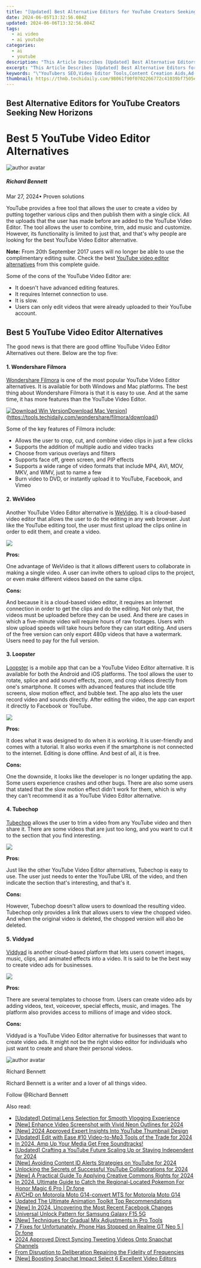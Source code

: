 ```yaml
---
title: "[Updated] Best Alternative Editors for YouTube Creators Seeking New Horizons for 2024"
date: 2024-06-05T13:32:56.084Z
updated: 2024-06-06T13:32:56.084Z
tags:
  - ai video
  - ai youtube
categories:
  - ai
  - youtube
description: "This Article Describes [Updated] Best Alternative Editors for YouTube Creators Seeking New Horizons for 2024"
excerpt: "This Article Describes [Updated] Best Alternative Editors for YouTube Creators Seeking New Horizons for 2024"
keywords: "\"YouTubers SEO,Video Editor Tools,Content Creation Aids,Ad-Free Video Editors,Non-Advanced Editing Software,Low-Cost Editing Software,Diverse Video Editing Options\""
thumbnail: https://thmb.techidaily.com/98061f90f0702266772c41039bf7505ea26afb88709675b4845f86d9c07123c1.jpg
---
```


## Best Alternative Editors for YouTube Creators Seeking New Horizons

# Best 5 YouTube Video Editor Alternatives

![author avatar](https://images.wondershare.com/filmora/article-images/richard-bennett.jpg)

##### Richard Bennett

 Mar 27, 2024• Proven solutions

YouTube provides a free tool that allows the user to create a video by putting together various clips and then publish them with a single click. All the uploads that the user has made before are added to the YouTube Video Editor. The tool allows the user to combine, trim, add music and customize. However, its functionality is limited to just that, and that's why people are looking for the best YouTube Video Editor alternative.

**Note:** From 20th September 2017 users will no longer be able to use the complimentary editing suite. Check the best [YouTube video editor alternatives](https://tools.techidaily.com/wondershare/filmora/download/) from this complete guide.

Some of the cons of the YouTube Video Editor are:

* It doesn't have advanced editing features.
* It requires Internet connection to use.
* It is slow.
* Users can only edit videos that were already uploaded to their YouTube account.

## Best 5 YouTube Video Editor Alternatives

The good news is that there are good offline YouTube Video Editor Alternatives out there. Below are the top five:

#### 1\.  Wondershare Filmora

[Wondershare Filmora](https://tools.techidaily.com/wondershare/filmora/download/) is one of the most popular YouTube Video Editor alternatives. It is available for both Windows and Mac platforms. The best thing about Wondershare Filmora is that it is easy to use. And at the same time, it has more features than the YouTube Video Editor.

[![Download Win Version](https://images.wondershare.com/filmora/guide/download-btn-win.jpg)](https://tools.techidaily.com/wondershare/filmora/download/)[Download Mac Version](https://images.wondershare.com/filmora/guide/download-btn-mac.jpg)](https://tools.techidaily.com/wondershare/filmora/download/)

Some of the key features of Filmora include:

* Allows the user to crop, cut, and combine video clips in just a few clicks
* Supports the addition of multiple audio and video tracks
* Choose from various overlays and filters
* Supports face off, green screen, and PIP effects
* Supports a wide range of video formats that include MP4, AVI, MOV, MKV, and WMV, just to name a few
* Burn video to DVD, or instantly upload it to YouTube, Facebook, and Vimeo

#### 2\.  WeVideo

Another YouTube Video Editor alternative is [WeVideo](https://www.wevideo.com/). It is a cloud-based video editor that allows the user to do the editing in any web browser. Just like the YouTube editing tool, the user must first upload the clips online in order to edit them, and create a video.

![](https://images.wondershare.com/filmora/article-images/bdayvideo-wevideo.jpg)

 **Pros:**

One advantage of WeVideo is that it allows different users to collaborate in making a single video. A user can invite others to upload clips to the project, or even make different videos based on the same clips.

 **Cons:**

And because it is a cloud-based video editor, it requires an Internet connection in order to get the clips and do the editing. Not only that, the videos must be uploaded before they can be used. And there are cases in which a five-minute video will require hours of raw footages. Users with slow upload speeds will take hours before they can start editing. And users of the free version can only export 480p videos that have a watermark. Users need to pay for the full version.

#### 3\. Loopster

[Loopster](http://www.loopster.com/) is a mobile app that can be a YouTube Video Editor alternative. It is available for both the Android and iOS platforms. The tool allows the user to rotate, splice and add sound effects, zoom, and crop videos directly from one's smartphone. It comes with advanced features that include title screens, slow motion effect, and bubble text. The app also lets the user record video and sounds directly. After editing the video, the app can export it directly to Facebook or YouTube.

![](https://images.wondershare.com/filmora/article-images/loopster.jpg)

 **Pros:**

It does what it was designed to do when it is working. It is user-friendly and comes with a tutorial. It also works even if the smartphone is not connected to the internet. Editing is done offline. And best of all, it is free.

 **Cons:**

One the downside, it looks like the developer is no longer updating the app. Some users experience crashes and other bugs. There are also some users that stated that the slow motion effect didn't work for them, which is why they can't recommend it as a YouTube Video Editor alternative.

#### 4\. Tubechop

[Tubechop](https://www.tubechop.com/) allows the user to trim a video from any YouTube video and then share it. There are some videos that are just too long, and you want to cut it to the section that you find interesting.

![](https://images.wondershare.com/filmora/article-images/tubechop.jpg)

 **Pros:**

Just like the other YouTube Video Editor alternatives, Tubechop is easy to use. The user just needs to enter the YouTube URL of the video, and then indicate the section that's interesting, and that's it.

 **Cons:**

However, Tubechop doesn't allow users to download the resulting video. Tubechop only provides a link that allows users to view the chopped video. And when the original video is deleted, the chopped version will also be deleted.

#### 5\. Viddyad

[Viddyad](https://viddyad.com/) is another cloud-based platform that lets users convert images, music, clips, and animated effects into a video. It is said to be the best way to create video ads for businesses.

![](https://images.wondershare.com/filmora/article-images/viddyad.jpg)

 **Pros:**

There are several templates to choose from. Users can create video ads by adding videos, text, voiceover, special effects, music, and images. The platform also provides access to millions of image and video stock.

 **Cons:**

Viddyad is a YouTube Video Editor alternative for businesses that want to create video ads. It might not be the right video editor for individuals who just want to create and share their personal videos.

![author avatar](https://images.wondershare.com/filmora/article-images/richard-bennett.jpg)

Richard Bennett

Richard Bennett is a writer and a lover of all things video.

Follow @Richard Bennett

<span class="atpl-alsoreadstyle">Also read:</span>
<div><ul>
<li><a href="https://facebook-video-share.techidaily.com/updated-optimal-lens-selection-for-smooth-vlogging-experience/"><u>[Updated] Optimal Lens Selection for Smooth Vlogging Experience</u></a></li>
<li><a href="https://facebook-video-share.techidaily.com/new-enhance-video-screenshot-with-vivid-neon-outlines-for-2024/"><u>[New] Enhance Video Screenshot with Vivid Neon Outlines for 2024</u></a></li>
<li><a href="https://facebook-video-share.techidaily.com/new-2024-approved-expert-insights-into-youtube-thumbnail-design/"><u>[New] 2024 Approved  Expert Insights Into YouTube Thumbnail Design</u></a></li>
<li><a href="https://facebook-video-share.techidaily.com/updated-edit-with-ease-10-video-to-mp3-tools-of-the-trade-for-2024/"><u>[Updated] Edit with Ease  #10 Video-to-Mp3 Tools of the Trade for 2024</u></a></li>
<li><a href="https://facebook-video-share.techidaily.com/in-2024-amp-up-your-media-get-free-soundtracks/"><u>In 2024, Amp Up Your Media  Get Free Soundtracks!</u></a></li>
<li><a href="https://facebook-video-share.techidaily.com/updated-crafting-a-youtube-future-scaling-up-or-staying-independent-for-2024/"><u>[Updated] Crafting a YouTube Future  Scaling Up or Staying Independent for 2024</u></a></li>
<li><a href="https://facebook-video-share.techidaily.com/new-avoiding-content-id-alerts-strategies-on-youtube-for-2024/"><u>[New] Avoiding Content ID Alerts  Strategies on YouTube for 2024</u></a></li>
<li><a href="https://facebook-video-share.techidaily.com/unlocking-the-secrets-of-successful-youtube-collaborations-for-2024/"><u>Unlocking the Secrets of Successful YouTube Collaborations for 2024</u></a></li>
<li><a href="https://facebook-video-share.techidaily.com/new-a-practical-guide-to-applying-creative-commons-rights-for-2024/"><u>[New] A Practical Guide To Applying Creative Commons Rights for 2024</u></a></li>
<li><a href="https://pokemon-go-android.techidaily.com/in-2024-ultimate-guide-to-catch-the-regional-located-pokemon-for-honor-magic-6-pro-drfone-by-drfone-virtual-android/"><u>In 2024, Ultimate Guide to Catch the Regional-Located Pokemon For Honor Magic 6 Pro | Dr.fone</u></a></li>
<li><a href="https://phone-solutions.techidaily.com/avchd-on-motorola-moto-g14-convert-mts-for-motorola-moto-g14-by-aiseesoft-video-converter-play-mts-on-android/"><u>AVCHD on Motorola Moto G14-convert MTS for Motorola Moto G14</u></a></li>
<li><a href="https://ai-video-apps.techidaily.com/updated-the-ultimate-animation-toolkit-top-recommendations/"><u>Updated The Ultimate Animation Toolkit Top Recommendations</u></a></li>
<li><a href="https://facebook-video-recording.techidaily.com/new-in-2024-uncovering-the-most-recent-facebook-changes/"><u>[New] In 2024, Uncovering the Most Recent Facebook Changes</u></a></li>
<li><a href="https://android-unlock.techidaily.com/universal-unlock-pattern-for-samsung-galaxy-f15-5g-by-drfone-android/"><u>Universal Unlock Pattern for Samsung Galaxy F15 5G</u></a></li>
<li><a href="https://some-approaches.techidaily.com/new-techniques-for-gradual-mix-adjustments-in-pro-tools/"><u>[New] Techniques for Gradual Mix Adjustments in Pro Tools</u></a></li>
<li><a href="https://howto.techidaily.com/7-fixes-for-unfortunately-phone-has-stopped-on-realme-gt-neo-5-drfone-by-drfone-fix-android-problems-fix-android-problems/"><u>7 Fixes for Unfortunately, Phone Has Stopped on Realme GT Neo 5 | Dr.fone</u></a></li>
<li><a href="https://twitter-videos.techidaily.com/2024-approved-direct-syncing-tweeting-videos-onto-snapchat-channels/"><u>2024 Approved  Direct Syncing  Tweeting Videos Onto Snapchat Channels</u></a></li>
<li><a href="https://voice-adjusting.techidaily.com/from-disruption-to-deliberation-repairing-the-fidelity-of-frequencies/"><u>From Disruption to Deliberation Repairing the Fidelity of Frequencies</u></a></li>
<li><a href="https://snapchat-videos.techidaily.com/new-boosting-snapchat-impact-select-6-excellent-video-editors/"><u>[New] Boosting Snapchat Impact  Select 6 Excellent Video Editors</u></a></li>
</ul></div>

<ins class="adsbygoogle"
      style="display:block"
      data-ad-client="ca-pub-7571918770474297"
      data-ad-slot="8358498916"
      data-ad-format="auto"
      data-full-width-responsive="true"></ins>
